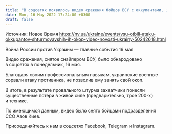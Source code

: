 ```yaml
---
title: "В соцсетях появилось видео сражения бойцов ВСУ с оккупантами, штурмовавшими их окоп"
date: Mon, 16 May 2022 17:24:00 +0300
draft: false
---
```

Источник: Новое Время https://nv.ua/ukraine/events/vsu-otbili-ataku-okkupantov-shturmovavshih-ih-okop-video-novosti-ukrainy-50242618.html


Война России против Украины — главные события 16 мая

Видео сражения, снятое снайпером ВСУ, было обнародовано в соцсетях в понедельник, 16 мая.

Благодаря своим профессиональным навыкам, украинские военные сорвали атаку противника, не позволив ему занять свой окоп.

В итоге, в результате провального штурма захватчики понесли существенные потери в живой силе (предварительно, трое 200-х) и технике.

По имеющимся данным, видео было снято бойцами подразделения ССО Азов Киев.

Присоединяйтесь к нам в соцсетях Facebook, Telegram и Instagram.
